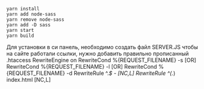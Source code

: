 ```
yarn install
yarn add node-sass 
yarn remove node-sass
yarn add -D sass
yarn start
yarn build
```

Для установки в си панель, необходимо создать файл SERVER.JS
чтобы на сайте работали ссылки, нужно добавить правильно прописанный .htaccess
<IfModule mod_rewrite.c>
RewriteEngine on
RewriteCond %{REQUEST_FILENAME} -s [OR]
RewriteCond %{REQUEST_FILENAME} -l [OR]
RewriteCond %{REQUEST_FILENAME} -d
RewriteRule ^.*$ - [NC,L]
RewriteRule ^(.*) index.html [NC,L]
</IfModule>
